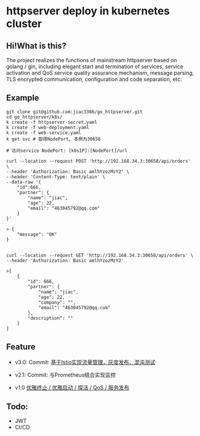 # httpserver deploy in kubernetes cluster

## Hi!What is this?

The project realizes the functions of mainstream httpserver based on golang / gin, including elegant start 
and termination of services, service activation and QoS service quality assurance mechanism, message parsing, 
TLS encrypted communication, configuration and code separation, etc:

## Example

```shell
git clone git@github.com:jiac3366/go_httpserver.git
cd go_httpserver/k8s/
k create -f httpserver-secret.yaml
k create -f web-deployment.yaml
k create -f web-service.yaml
k get svc # 取得NodePort, 本例为30658
```

```shell
# 访问service NodePort: [k8sIP]:[NodePort]/url

curl --location --request POST 'http://192.168.34.3:30658/api/orders' \
--header 'Authorization: Basic amlhYzozMzY2' \
--header 'Content-Type: text/plain' \
--data-raw '{
    "id":666,
    "partner": {
        "name": "jiac",
        "age": 22,
        "email": "463045792@qq.com"
    }
}'

> {
    "message": "OK"
}


curl --location --request GET 'http://192.168.34.3:30658/api/orders' \
--header 'Authorization: Basic amlhYzozMzY2'

>[
    {
        "id": 666,
        "partner": {
            "name": "jiac",
            "age": 22,
            "company": "",
            "email": "463045792@qq.com"
        },
        "description": ""
    }
]
```



## Feature
- v3.0: Commit: [基于Istio实现流量管理，灰度发布，混沌测试](readme_docs/v3.0.md)

- v2.1: Commit: 与Prometheus结合实现监控

- v1.0 [优雅终止 / 优雅启动 / 探活 / QoS / 服务发布 ](readme_docs/v1.0.md)
 

## Todo:
- JWT
- CI/CD

